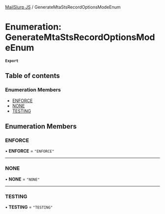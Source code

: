 [MailSlurp JS](../README.md) / GenerateMtaStsRecordOptionsModeEnum

# Enumeration: GenerateMtaStsRecordOptionsModeEnum

**`Export`**

## Table of contents

### Enumeration Members

- [ENFORCE](GenerateMtaStsRecordOptionsModeEnum.md#enforce)
- [NONE](GenerateMtaStsRecordOptionsModeEnum.md#none)
- [TESTING](GenerateMtaStsRecordOptionsModeEnum.md#testing)

## Enumeration Members

### ENFORCE

• **ENFORCE** = ``"ENFORCE"``

___

### NONE

• **NONE** = ``"NONE"``

___

### TESTING

• **TESTING** = ``"TESTING"``
